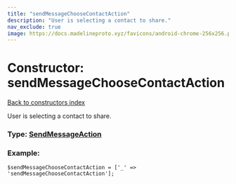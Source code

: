 ```yaml
---
title: "sendMessageChooseContactAction"
description: "User is selecting a contact to share."
nav_exclude: true
image: https://docs.madelineproto.xyz/favicons/android-chrome-256x256.png
---
```

# Constructor: sendMessageChooseContactAction  
[Back to constructors index](/API_docs/constructors/index.html)



User is selecting a contact to share.




### Type: [SendMessageAction](/API_docs/types/SendMessageAction.html)


### Example:

```
$sendMessageChooseContactAction = ['_' => 'sendMessageChooseContactAction'];
```  
